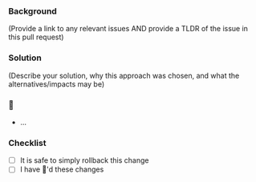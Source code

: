 ### Background

(Provide a link to any relevant issues AND provide a TLDR of the issue in this pull request)

### Solution

(Describe your solution, why this approach was chosen, and what the alternatives/impacts may be)

### 🎩

- ...

### Checklist

- [ ] It is safe to simply rollback this change
- [ ] I have :tophat:'d these changes
